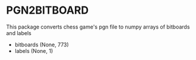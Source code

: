 # PGN2BITBOARD
This package converts chess game's pgn file to numpy arrays of bitboards and labels
- bitboards (None, 773)
- labels (None, 1)